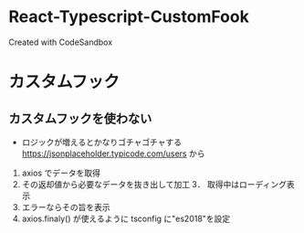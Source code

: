 # React-Typescript-CustomFook

Created with CodeSandbox

# カスタムフック

## カスタムフックを使わない

- ロジックが増えるとかなりゴチャゴチャする
  https://jsonplaceholder.typicode.com/users
  から

1. axios でデータを取得
2. その返却値から必要なデータを抜き出して加工
   3． 取得中はローディング表示
3. エラーならその旨を表示
4. axios.finaly() が使えるように tsconfig に"es2018"を設定

